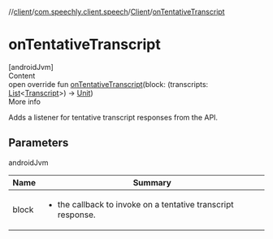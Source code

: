 //[client](../../index.md)/[com.speechly.client.speech](../index.md)/[Client](index.md)/[onTentativeTranscript](on-tentative-transcript.md)



# onTentativeTranscript  
[androidJvm]  
Content  
open override fun [onTentativeTranscript](on-tentative-transcript.md)(block: (transcripts: [List](https://kotlinlang.org/api/latest/jvm/stdlib/kotlin.collections/-list/index.html)<[Transcript](../../com.speechly.client.slu/-transcript/index.md)>) -> [Unit](https://kotlinlang.org/api/latest/jvm/stdlib/kotlin/-unit/index.html))  
More info  


Adds a listener for tentative transcript responses from the API.



## Parameters  
  
androidJvm  
  
|  Name|  Summary| 
|---|---|
| <a name="com.speechly.client.speech/Client/onTentativeTranscript/#kotlin.Function1[kotlin.collections.List[com.speechly.client.slu.Transcript],kotlin.Unit]/PointingToDeclaration/"></a>block| <a name="com.speechly.client.speech/Client/onTentativeTranscript/#kotlin.Function1[kotlin.collections.List[com.speechly.client.slu.Transcript],kotlin.Unit]/PointingToDeclaration/"></a><ul><li>the callback to invoke on a tentative transcript response.</li></ul>
  
  



